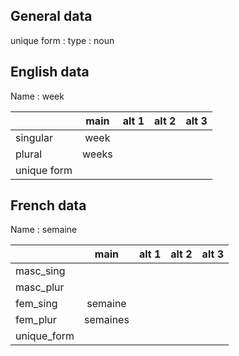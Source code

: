 ## General data

unique form :
type : noun

## English data

Name : week

|             | main  | alt 1 | alt 2 | alt 3 |
| :---------- | :---: | :---: | :---: | ----- |
| singular    | week  |       |       |       |
| plural      | weeks |       |       |       |
| unique form |       |       |       |       |

## French data

Name : semaine

|             |   main   | alt 1 | alt 2 | alt 3 |
| :---------- | :------: | :---: | :---: | :---: |
| masc_sing   |          |       |       |       |
| masc_plur   |          |       |       |       |
| fem_sing    | semaine  |       |       |       |
| fem_plur    | semaines |       |       |       |
| unique_form |          |       |       |       |



